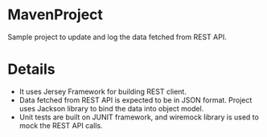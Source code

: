 # MavenProject
Sample project to update and log the data fetched from REST API. 
# Details
- It uses Jersey Framework for building REST client.
- Data fetched from REST API is expected to be in JSON format. Project uses Jackson library to bind the data into object model.
- Unit tests are built on JUNIT framework, and wiremock library is used to mock the REST API calls.
